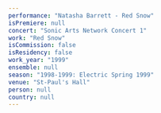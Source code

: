 ```yaml
---
performance: "Natasha Barrett - Red Snow"
isPremiere: null
concert: "Sonic Arts Network Concert 1"
work: "Red Snow"
isCommission: false
isResidency: false
work_year: "1999"
ensemble: null
season: "1998-1999: Electric Spring 1999"
venue: "St-Paul's Hall"
person: null
country: null
---
```


